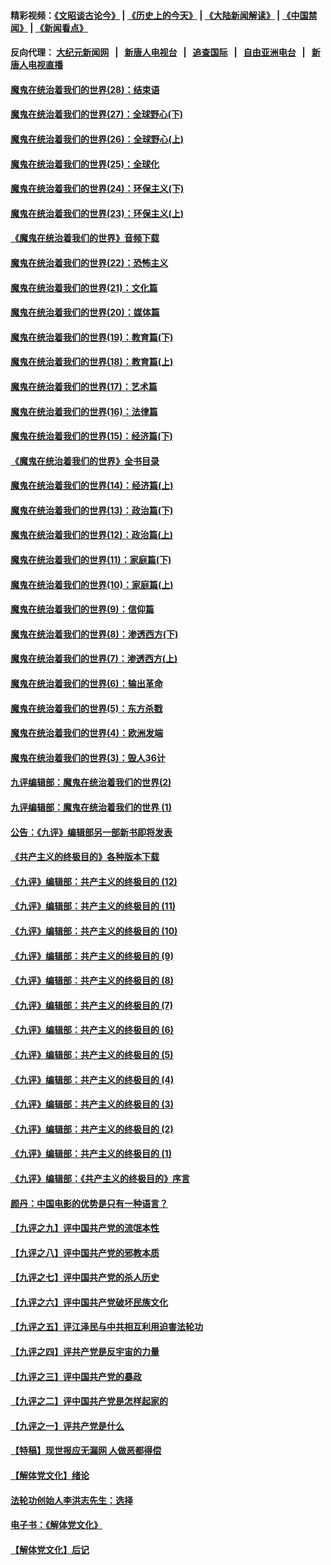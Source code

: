#### 精彩视频：[《文昭谈古论今》](http://107.191.53.159/wenzhao) | [《历史上的今天》](http://107.191.53.159/today-in-history) | [《大陆新闻解读》](http://107.191.53.159/ntdtv-comedy) | [《中国禁闻》](http://107.191.53.159/ntdtv-news) | [《新闻看点》](http://107.191.53.159/news-insight) 

 #### 反向代理： [大纪元新闻网](http://107.191.53.159:10080/) &nbsp;&nbsp;|&nbsp;&nbsp; [新唐人电视台](http://107.191.53.159:8000/) &nbsp;&nbsp;|&nbsp;&nbsp; [追查国际](http://107.191.53.159:10010/) &nbsp;&nbsp;|&nbsp;&nbsp; [自由亚洲电台](http://107.191.53.159:9800/) &nbsp;&nbsp;|&nbsp;&nbsp; [新唐人电视直播](http://107.191.53.159/) 

#### [魔鬼在统治着我们的世界(28)：结束语](../pages/nsc422/n10936246.md?t=02180217) 

#### [魔鬼在统治着我们的世界(27)：全球野心(下)](../pages/nsc422/n10928319.md?t=02180217) 

#### [魔鬼在统治着我们的世界(26)：全球野心(上)](../pages/nsc422/n10900318.md?t=02180217) 

#### [魔鬼在统治着我们的世界(25)：全球化](../pages/nsc422/n10788205.md?t=02180217) 

#### [魔鬼在统治着我们的世界(24)：环保主义(下)](../pages/nsc422/n10695307.md?t=02180217) 

#### [魔鬼在统治着我们的世界(23)：环保主义(上)](../pages/nsc422/n10688613.md?t=02180217) 

#### [《魔鬼在统治着我们的世界》音频下载](../pages/nsc422/n10635553.md?t=02180217) 

#### [魔鬼在统治着我们的世界(22)：恐怖主义](../pages/nsc422/n10614727.md?t=02180217) 

#### [魔鬼在统治着我们的世界(21)：文化篇](../pages/nsc422/n10597706.md?t=02180217) 

#### [魔鬼在统治着我们的世界(20)：媒体篇](../pages/nsc422/n10586579.md?t=02180217) 

#### [魔鬼在统治着我们的世界(19)：教育篇(下)](../pages/nsc422/n10564808.md?t=02180217) 

#### [魔鬼在统治着我们的世界(18)：教育篇(上)](../pages/nsc422/n10526970.md?t=02180217) 

#### [魔鬼在统治着我们的世界(17)：艺术篇](../pages/nsc422/n10499093.md?t=02180217) 

#### [魔鬼在统治着我们的世界(16)：法律篇](../pages/nsc422/n10485969.md?t=02180217) 

#### [魔鬼在统治着我们的世界(15)：经济篇(下)](../pages/nsc422/n10469975.md?t=02180217) 

#### [《魔鬼在统治着我们的世界》全书目录](../pages/nsc422/n10464261.md?t=02180217) 

#### [魔鬼在统治着我们的世界(14)：经济篇(上)](../pages/nsc422/n10457370.md?t=02180217) 

#### [魔鬼在统治着我们的世界(13)：政治篇(下)](../pages/nsc422/n10448270.md?t=02180217) 

#### [魔鬼在统治着我们的世界(12)：政治篇(上)](../pages/nsc422/n10444576.md?t=02180217) 

#### [魔鬼在统治着我们的世界(11)：家庭篇(下)](../pages/nsc422/n10440961.md?t=02180217) 

#### [魔鬼在统治着我们的世界(10)：家庭篇(上)](../pages/nsc422/n10435448.md?t=02180217) 

#### [魔鬼在统治着我们的世界(9)：信仰篇](../pages/nsc422/n10432159.md?t=02180217) 

#### [魔鬼在统治着我们的世界(8)：渗透西方(下)](../pages/nsc422/n10429603.md?t=02180217) 

#### [魔鬼在统治着我们的世界(7)：渗透西方(上)](../pages/nsc422/n10426013.md?t=02180217) 

#### [魔鬼在统治着我们的世界(6)：输出革命](../pages/nsc422/n10421536.md?t=02180217) 

#### [魔鬼在统治着我们的世界(5)：东方杀戮](../pages/nsc422/n10417707.md?t=02180217) 

#### [魔鬼在统治着我们的世界(4)：欧洲发端](../pages/nsc422/n10414890.md?t=02180217) 

#### [魔鬼在统治着我们的世界(3)：毁人36计](../pages/nsc422/n10411583.md?t=02180217) 

#### [九评编辑部：魔鬼在统治着我们的世界(2)](../pages/nsc422/n10410036.md?t=02180217) 

#### [九评编辑部：魔鬼在统治着我们的世界 (1)](../pages/nsc422/n10406825.md?t=02180217) 

#### [公告：《九评》编辑部另一部新书即将发表](../pages/nsc422/n10405104.md?t=02180217) 

#### [《共产主义的终极目的》各种版本下载](../pages/nsc422/n10022138.md?t=02180217) 

#### [《九评》编辑部：共产主义的终极目的 (12)](../pages/nsc422/n9933272.md?t=02180217) 

#### [《九评》编辑部：共产主义的终极目的 (11)](../pages/nsc422/n9924973.md?t=02180217) 

#### [《九评》编辑部：共产主义的终极目的 (10)](../pages/nsc422/n9920883.md?t=02180217) 

#### [《九评》编辑部：共产主义的终极目的 (9)](../pages/nsc422/n9916363.md?t=02180217) 

#### [《九评》编辑部：共产主义的终极目的 (8)](../pages/nsc422/n9912488.md?t=02180217) 

#### [《九评》编辑部：共产主义的终极目的 (7)](../pages/nsc422/n9901176.md?t=02180217) 

#### [《九评》编辑部：共产主义的终极目的 (6)](../pages/nsc422/n9899359.md?t=02180217) 

#### [《九评》编辑部：共产主义的终极目的 (5)](../pages/nsc422/n9893174.md?t=02180217) 

#### [《九评》编辑部：共产主义的终极目的 (4)](../pages/nsc422/n9891246.md?t=02180217) 

#### [《九评》编辑部：共产主义的终极目的 (3)](../pages/nsc422/n9879879.md?t=02180217) 

#### [《九评》编辑部：共产主义的终极目的 (2)](../pages/nsc422/n9876205.md?t=02180217) 

#### [《九评》编辑部：共产主义的终极目的 (1)](../pages/nsc422/n9865857.md?t=02180217) 

#### [《九评》编辑部：《共产主义的终极目的》序言](../pages/nsc422/n9862666.md?t=02180217) 

#### [颜丹：中国电影的优势是只有一种语言？](../pages/nsc422/n9583062.md?t=02180217) 

#### [【九评之九】评中国共产党的流氓本性](../pages/nsc422/n737542.md?t=02180217) 

#### [【九评之八】评中国共产党的邪教本质](../pages/nsc422/n735942.md?t=02180217) 

#### [【九评之七】评中国共产党的杀人历史](../pages/nsc422/n733806.md?t=02180217) 

#### [【九评之六】评中国共产党破坏民族文化](../pages/nsc422/n731667.md?t=02180217) 

#### [【九评之五】评江泽民与中共相互利用迫害法轮功](../pages/nsc422/n730058.md?t=02180217) 

#### [【九评之四】评共产党是反宇宙的力量](../pages/nsc422/n727814.md?t=02180217) 

#### [【九评之三】评中国共产党的暴政](../pages/nsc422/n725597.md?t=02180217) 

#### [【九评之二】评中国共产党是怎样起家的](../pages/nsc422/n723946.md?t=02180217) 

#### [【九评之一】评共产党是什么](../pages/nsc422/n722529.md?t=02180217) 

#### [【特稿】现世报应无漏网 人做恶都得偿](../pages/nsc422/n4215167.md?t=02180217) 

#### [【解体党文化】绪论](../pages/nsc422/n1449356.md?t=02180217) 

#### [法轮功创始人李洪志先生：选择](../pages/nsc422/n3580738.md?t=02180217) 

#### [电子书：《解体党文化》](../pages/nsc422/n1573484.md?t=02180217) 

#### [【解体党文化】后记](../pages/nsc422/n1531999.md?t=02180217) 

